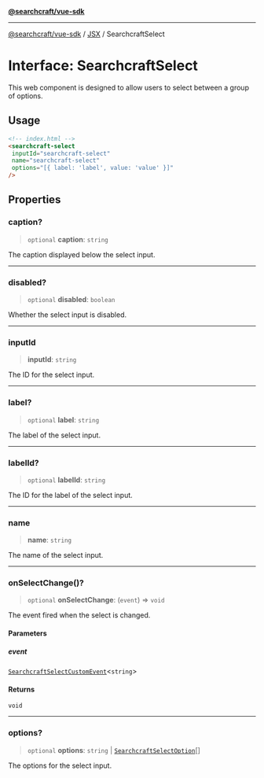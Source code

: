 [**@searchcraft/vue-sdk**](/reference/sdk/js-vue/README.md)

***

[@searchcraft/vue-sdk](/reference/sdk/js-vue/globals.md) / [JSX](/reference/sdk/js-vue/namespaces/JSX/README.md) / SearchcraftSelect

# Interface: SearchcraftSelect

This web component is designed to allow users to select between a group of options.
## Usage
```html
<!-- index.html -->
<searchcraft-select
 inputId="searchcraft-select"
 name="searchcraft-select"
 options="[{ label: 'label', value: 'value' }]"
/>
```

## Properties

### caption?

> `optional` **caption**: `string`

The caption displayed below the select input.

***

### disabled?

> `optional` **disabled**: `boolean`

Whether the select input is disabled.

***

### inputId

> **inputId**: `string`

The ID for the select input.

***

### label?

> `optional` **label**: `string`

The label of the select input.

***

### labelId?

> `optional` **labelId**: `string`

The ID for the label of the select input.

***

### name

> **name**: `string`

The name of the select input.

***

### onSelectChange()?

> `optional` **onSelectChange**: (`event`) => `void`

The event fired when the select is changed.

#### Parameters

##### event

[`SearchcraftSelectCustomEvent`](/reference/sdk/js-vue/interfaces/SearchcraftSelectCustomEvent.md)\<`string`\>

#### Returns

`void`

***

### options?

> `optional` **options**: `string` \| [`SearchcraftSelectOption`](/reference/sdk/js-vue/type-aliases/SearchcraftSelectOption.md)[]

The options for the select input.
